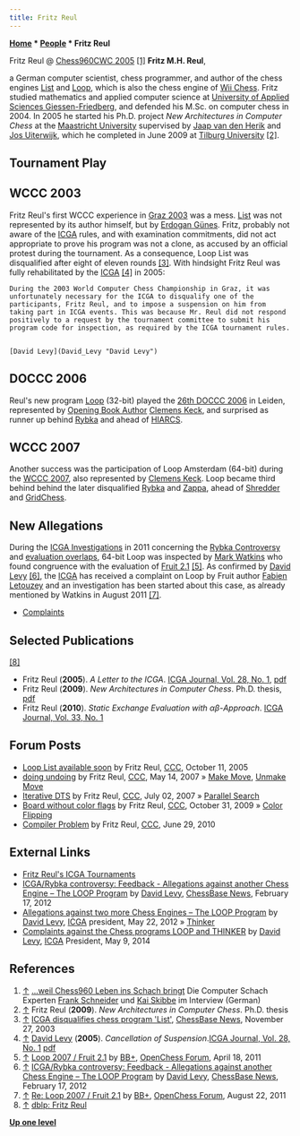 ```yaml
---
title: Fritz Reul
---
```

**[Home](Home "Home") * [People](People "People") * Fritz Reul**

[](http://www.chesstigers.de/ccm9_index_news.php?id=760&rubrik=6&lang=0&kat=6) Fritz Reul @ [Chess960CWC 2005](Chess960CWC_2005 "Chess960CWC 2005") <a id="cite-note-1" href="#cite-ref-1">[1]</a>
**Fritz M.H. Reul**,

a German computer scientist, chess programmer, and author of the chess engines [List](</List_(Program)> "List (Program)") and [Loop](</Loop_(Program)> "Loop (Program)"), which is also the chess engine of [Wii Chess](Wii_Chess "Wii Chess"). Fritz studied mathematics and applied computer science at [University of Applied Sciences Giessen-Friedberg](https://en.wikipedia.org/wiki/University_of_Applied_Sciences_Giessen-Friedberg), and defended his M.Sc. on computer chess in 2004. In 2005 he started his Ph.D. project *New Architectures in Computer Chess* at the [Maastricht University](Maastricht_University "Maastricht University") supervised by [Jaap van den Herik](Jaap_van_den_Herik "Jaap van den Herik") and [Jos Uiterwijk](Jos_Uiterwijk "Jos Uiterwijk"), which he completed in June 2009 at [Tilburg University](Tilburg_University "Tilburg University") <a id="cite-note-2" href="#cite-ref-2">[2]</a>.

## Tournament Play

## WCCC 2003

Fritz Reul's first WCCC experience in [Graz 2003](WCCC_2003 "WCCC 2003") was a mess. [List](</List_(Program)> "List (Program)") was not represented by its author himself, but by [Erdogan Günes](Erdogan_G%C3%BCnes "Erdogan Günes"). Fritz, probably not aware of the [ICGA](ICGA "ICGA") rules, and with examination commitments, did not act appropriate to prove his program was not a clone, as accused by an official protest during the tournament. As a consequence, Loop List was disqualified after eight of eleven rounds <a id="cite-note-3" href="#cite-ref-3">[3]</a>. With hindsight Fritz Reul was fully rehabilitated by the [ICGA](ICGA "ICGA") <a id="cite-note-4" href="#cite-ref-4">[4]</a> in 2005:

```C++**Cancellation of Suspension**
During the 2003 World Computer Chess Championship in Graz, it was unfortunately necessary for the ICGA to disqualify one of the participants, Fritz Reul, and to impose a suspension on him from taking part in ICGA events. This was because Mr. Reul did not respond positively to a request by the tournament committee to submit his program code for inspection, as required by the ICGA tournament rules.

```

```C++We are now pleased to announce that Mr Reul has since submitted his program code to the scrutiny of an expert approved by the ICGA tournament committee and that this expert has declared Mr. Reul’s code to be completely above board, with no sign of any copying of code from other known programs. Furthermore Mr. Reul has submitted to the ICGA an apology for what happened in 2003 (see above). The ICGA tournament committee has therefore decided unanimously to lift the suspension on Mr. Reul with immediate effect and to welcome him back for participation in future ICGA events.

```

```C++London, England
[David Levy](David_Levy "David Levy") 

```

## DOCCC 2006

Reul's new program [Loop](</Loop_(Program)> "Loop (Program)") (32-bit) played the [26th DOCCC 2006](DOCCC_2006 "DOCCC 2006") in Leiden, represented by [Opening Book Author](Category:Opening_Book_Author "Category:Opening Book Author") [Clemens Keck](index.php?title=Clemens_Keck&action=edit&redlink=1 "Clemens Keck (page does not exist)"), and surprised as runner up behind [Rybka](Rybka "Rybka") and ahead of [HIARCS](HIARCS "HIARCS").

## WCCC 2007

Another success was the participation of Loop Amsterdam (64-bit) during the [WCCC 2007](WCCC_2007 "WCCC 2007"), also represented by [Clemens Keck](index.php?title=Clemens_Keck&action=edit&redlink=1 "Clemens Keck (page does not exist)"). Loop became third behind behind the later disqualified [Rybka](Rybka "Rybka") and [Zappa](Zappa "Zappa"), ahead of [Shredder](Shredder "Shredder") and [GridChess](GridChess "GridChess").

## New Allegations

During the [ICGA Investigations](ICGA_Investigations "ICGA Investigations") in 2011 concerning the [Rybka Controversy](Rybka_Controversy "Rybka Controversy") and [evaluation overlaps](Evaluation_Overlap "Evaluation Overlap"), 64-bit Loop was inspected by [Mark Watkins](Mark_Watkins "Mark Watkins") who found congruence with the evaluation of [Fruit 2.1](Fruit "Fruit") <a id="cite-note-5" href="#cite-ref-5">[5]</a>. As confirmed by [David Levy](David_Levy "David Levy") <a id="cite-note-6" href="#cite-ref-6">[6]</a>, the [ICGA](ICGA "ICGA") has received a complaint on Loop by Fruit author [Fabien Letouzey](Fabien_Letouzey "Fabien Letouzey") and an investigation has been started about this case, as already mentioned by Watkins in August 2011 <a id="cite-note-7" href="#cite-ref-7">[7]</a>.

- [Complaints](</Loop_(Program)#Complaints> "Loop (Program)")

## Selected Publications

<a id="cite-note-8" href="#cite-ref-8">[8]</a>

- Fritz Reul (**2005**). *A Letter to the ICGA*. [ICGA Journal, Vol. 28, No. 1](ICGA_Journal#28_1 "ICGA Journal"), [pdf](http://ilk.uvt.nl/icga/journal/pdf/toc28-1.pdf)
- Fritz Reul (**2009**). *New Architectures in Computer Chess*. Ph.D. thesis, [pdf](https://pure.uvt.nl/ws/portalfiles/portal/1098572/Proefschrift_Fritz_Reul_170609.pdf)
- Fritz Reul (**2010**). *Static Exchange Evaluation with αβ-Approach*. [ICGA Journal, Vol. 33, No. 1](ICGA_Journal#33_1 "ICGA Journal")

## Forum Posts

- [Loop List available soon](https://www.stmintz.com/ccc/index.php?id=455003) by Fritz Reul, [CCC](CCC "CCC"), October 11, 2005
- [doing undoing](http://www.talkchess.com/forum/viewtopic.php?t=13764) by Fritz Reul, [CCC](CCC "CCC"), May 14, 2007 » [Make Move](Make_Move "Make Move"), [Unmake Move](Unmake_Move "Unmake Move")
- [Iterative DTS](http://www.talkchess.com/forum/viewtopic.php?t=14832) by Fritz Reul, [CCC](CCC "CCC"), July 02, 2007 » [Parallel Search](Parallel_Search "Parallel Search")
- [Board without color flags](http://www.talkchess.com/forum/viewtopic.php?t=30423) by Fritz Reul, [CCC](CCC "CCC"), October 31, 2009 » [Color Flipping](Color_Flipping "Color Flipping")
- [Compiler Problem](http://www.talkchess.com/forum/viewtopic.php?t=35206) by Fritz Reul, [CCC](CCC "CCC"), June 29, 2010

## External Links

- [Fritz Reul's ICGA Tournaments](https://www.game-ai-forum.org/icga-tournaments/person.php?id=134)
- [ICGA/Rybka controversy: Feedback - Allegations against another Chess Engine – The LOOP Program](https://en.chessbase.com/post/icga-rybka-controversy-feedback) by [David Levy](David_Levy "David Levy"), [ChessBase News](ChessBase "ChessBase"), February 17, 2012
- [Allegations against two more Chess Engines – The LOOP Program](https://icga.org/?p=354) by [David Levy](David_Levy "David Levy"), [ICGA](ICGA "ICGA") president, May 22, 2012 » [Thinker](Thinker "Thinker")
- [Complaints against the Chess programs LOOP and THINKER](https://icga.org/?p=919) by [David Levy](David_Levy "David Levy"), [ICGA](ICGA "ICGA") President, May 9, 2014

## References

1. <a id="cite-ref-1" href="#cite-note-1">↑</a> [...weil Chess960 Leben ins Schach bringt](http://www.chesstigers.de/ccm9_index_news.php?id=760&rubrik=6&lang=0&kat=6) Die Computer Schach Experten [Frank Schneider](Frank_Schneider "Frank Schneider") und [Kai Skibbe](Kai_Skibbe "Kai Skibbe") im Interview (German)
1. <a id="cite-ref-2" href="#cite-note-2">↑</a> Fritz Reul (**2009**). *New Architectures in Computer Chess*. Ph.D. thesis
1. <a id="cite-ref-3" href="#cite-note-3">↑</a> [ICGA disqualifies chess program 'List'](http://www.chessbase.com/Home/TabId/211/PostId/4001330/icga-disqualifies-chess-program-list-.aspx), [ChessBase News](ChessBase "ChessBase"), November 27, 2003
1. <a id="cite-ref-4" href="#cite-note-4">↑</a> [David Levy](David_Levy "David Levy") (**2005**). *Cancellation of Suspension*.[ICGA Journal, Vol. 28, No. 1](ICGA_Journal#28_1 "ICGA Journal") [pdf](http://ilk.uvt.nl/icga/journal/pdf/toc28-1.pdf)
1. <a id="cite-ref-5" href="#cite-note-5">↑</a> [Loop 2007 / Fruit 2.1](http://www.open-chess.org/viewtopic.php?f=5&t=1353) by [BB+](Mark_Watkins "Mark Watkins"), [OpenChess Forum](Computer_Chess_Forums "Computer Chess Forums"), April 18, 2011
1. <a id="cite-ref-6" href="#cite-note-6">↑</a>  [ICGA/Rybka controversy: Feedback - Allegations against another Chess Engine – The LOOP Program](http://www.chessbase.com/newsdetail.asp?newsid=7926) by [David Levy](David_Levy "David Levy"), [ChessBase News](ChessBase "ChessBase"), February 17, 2012
1. <a id="cite-ref-7" href="#cite-note-7">↑</a> [Re: Loop 2007 / Fruit 2.1](http://www.open-chess.org/viewtopic.php?f=5&t=1353#p13794) by [BB+](Mark_Watkins "Mark Watkins"), [OpenChess Forum](Computer_Chess_Forums "Computer Chess Forums"), August 22, 2011
1. <a id="cite-ref-8" href="#cite-note-8">↑</a> [dblp: Fritz Reul](http://dblp.org/pers/hd/r/Reul:Fritz)

**[Up one level](People "People")**


